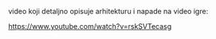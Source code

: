 video koji detaljno opisuje arhitekturu i napade na video igre:

https://www.youtube.com/watch?v=rskSVTecasg

